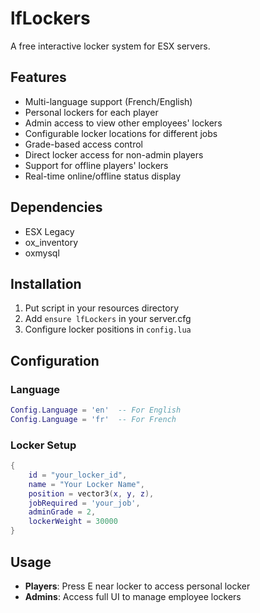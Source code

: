 # lfLockers

A free interactive locker system for ESX servers.

## Features

- Multi-language support (French/English)
- Personal lockers for each player
- Admin access to view other employees' lockers
- Configurable locker locations for different jobs
- Grade-based access control
- Direct locker access for non-admin players
- Support for offline players' lockers
- Real-time online/offline status display

## Dependencies

- ESX Legacy
- ox_inventory
- oxmysql

## Installation

1. Put script in your resources directory
2. Add `ensure lfLockers` in your server.cfg
3. Configure locker positions in `config.lua`

## Configuration

### Language
```lua
Config.Language = 'en'  -- For English
Config.Language = 'fr'  -- For French
```

### Locker Setup
```lua
{
    id = "your_locker_id",
    name = "Your Locker Name",
    position = vector3(x, y, z),
    jobRequired = 'your_job',
    adminGrade = 2,
    lockerWeight = 30000
}
```

## Usage

- **Players**: Press E near locker to access personal locker
- **Admins**: Access full UI to manage employee lockers
